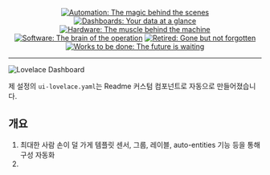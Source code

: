 <p align="center">
<a href="docs/automations.md"><img src="https://img.shields.io/badge/Automations-purple" alt="Automation: The magic behind the scenes"></a>
<a href="docs/dashboards.md"><img src="https://img.shields.io/badge/Dashboards-green" alt="Dashboards: Your data at a glance"></a>
<a href="docs/hardware.md"><img src="https://img.shields.io/badge/Hardware-blue" alt="Hardware: The muscle behind the machine"></a>
<a href="docs/software.md"><img src="https://img.shields.io/badge/Software-orange" alt="Software: The brain of the operation"></a>
<a href="docs/retired.md"><img src="https://img.shields.io/badge/Retired-black" alt="Retired: Gone but not forgotten"></a>
<a href="docs/works_to_be_done.md"><img src="https://img.shields.io/badge/Works_to_be_done-red" alt="Works to be done: The future is waiting"></a>
</p>

----

![Lovelace Dashboard](images/snapshots/lovelace.jpg)

제 설정의 `ui-lovelace.yaml`는 Readme 커스텀 컴포넌트로 자동으로 만들어졌습니다.

## 개요

1. 최대한 사람 손이 덜 가게 템플릿 센서, 그룹, 레이블, auto-entities 기능 등을 통해 구성 자동화
1. 